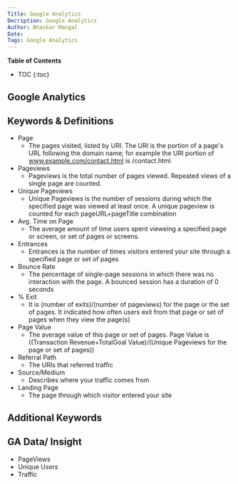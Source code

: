 ```yaml
---
Title: Google Analytics
Decription: Google Analytics
Author: Bhaskar Mangal
Date: 
Tags: Google Analytics
---
```


**Table of Contents**
* TOC
{:toc}


## Google Analytics

## Keywords & Definitions
* Page
  - The pages visited, listed by URI. The URI is the portion of a page's URL following the domain name; for example the URI portion of www.example.com/contact.html is /contact.html
* Pageviews
  - Pageviews is the total number of pages viewed. Repeated views of a single page are counted.
* Unique Pageviews
  - Unique Pageviews is the number of sessions during which the specified page was viewed at least once. A unique pageview is counted for each pageURL+pageTitle combination
* Avg. Time on Page
  - The average amount of time users spent vieweing a specified page or screen, or set of pages or screens.
* Entrances
  - Entrances is the number of times visitors entered your site through a specified page or set of pages
* Bounce Rate
  - The percentage of single-page sessions in which there was no interaction with the page. A bounced session has a duration of 0 seconds
* % Exit
  - It is (number of exits)/(number of pageviews) for the page or the set of pages. It indicated how often users exit from that page or set of pages when they view the page(s)
* Page Value
  - The average value of this page or set of pages. Page Value is ((Transaction Revenue+TotalGoal Value)/(Unique Pageviews for the page or set of pages))
* Referral Path
  - The URIs that referred traffic
* Source/Medium
  - Describes where your traffic comes from
* Landing Page
  - The page through which visitor entered your site

## Additional Keywords


## GA Data/ Insight
- PageViews
- Unique Users
- Traffic

